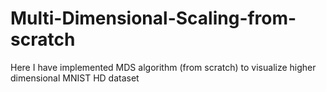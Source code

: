 # Multi-Dimensional-Scaling-from-scratch
Here I have implemented MDS algorithm (from scratch) to visualize higher dimensional MNIST HD dataset
